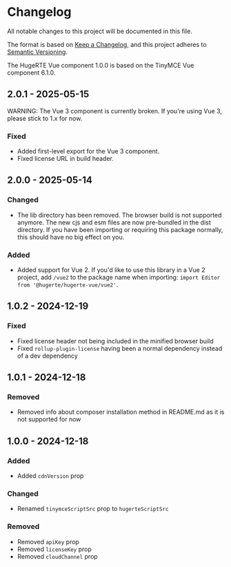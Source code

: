 # Changelog

All notable changes to this project will be documented in this file.

The format is based on [Keep a Changelog](https://keepachangelog.com/en/1.0.0/),
and this project adheres to [Semantic Versioning](https://semver.org/spec/v2.0.0.html).

The HugeRTE Vue component 1.0.0 is based on the TinyMCE Vue component 6.1.0.

## 2.0.1 - 2025-05-15

WARNING: The Vue 3 component is currently broken. If you're using Vue 3, please stick to 1.x for now.

### Fixed
- Added first-level export for the Vue 3 component.
- Fixed license URL in build header.

## 2.0.0 - 2025-05-14

### Changed
- The lib directory has been removed. The browser build is not supported anymore. The new cjs and esm files are now pre-bundled in the dist directory. If you have been importing or requiring this package normally, this should have no big effect on you.

### Added
- Added support for Vue 2. If you'd like to use this library in a Vue 2 project, add `/vue2` to the package name when importing: `import Editor from '@hugerte/hugerte-vue/vue2'`.

## 1.0.2 - 2024-12-19

### Fixed
- Fixed license header not being included in the minified browser build
- Fixed `rollup-plugin-license` having been a normal dependency instead of a dev dependency

## 1.0.1 - 2024-12-18

### Removed
- Removed info about composer installation method in README.md as it is not supported for now

## 1.0.0 - 2024-12-18

### Added
- Added `cdnVersion` prop

### Changed
- Renamed `tinymceScriptSrc` prop to `hugerteScriptSrc`

### Removed
- Removed `apiKey` prop
- Removed `licenseKey` prop
- Removed `cloudChannel` prop
